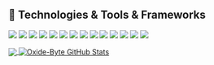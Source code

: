 
## 🔧 Technologies & Tools & Frameworks
![](https://img.shields.io/badge/Rust-informational?style=flat&logo=rust&logoColor=white&color=2bbc8a)
![](https://img.shields.io/badge/RustRover-informational?style=flat&logo=intellij-idea&logoColor=white&color=2bbc8a)
![](https://img.shields.io/badge/WebAssembly-Services?style=flat&logo=webassembly&logoColor=white&color=2bbc8a)
![](https://img.shields.io/badge/WASI-Services?style=flat&logo=webassembly&logoColor=white&color=2bbc8a)
![](https://img.shields.io/badge/Serverless-Services?style=flat&logo=amazonwebservices&logoColor=white&color=2bbc8a)
![](https://img.shields.io/badge/Lambda-Services?style=flat&logo=amazonwebservices&logoColor=white&color=2bbc8a)
![](https://img.shields.io/badge/Fargate-Services?style=flat&logo=amazonwebservices&logoColor=white&color=2bbc8a)
![](https://img.shields.io/badge/Leptos-informational?style=flat&logo=rust&logoColor=white&color=2bbc8a)
![](https://img.shields.io/badge/Actix-informational?style=flat&logo=rust&logoColor=white&color=2bbc8a)
![](https://img.shields.io/badge/Axum-informational?style=flat&logo=rust&logoColor=white&color=2bbc8a)
![](https://img.shields.io/badge/Tauri-informational?style=flat&logo=rust&logoColor=white&color=2bbc8a)
![](https://img.shields.io/badge/PostgreSQL-informational?style=flat&logo=postgresql&logoColor=white&color=2bbc8a)
![](https://img.shields.io/badge/SurrealDB-informational?style=flat&logo=surrealdb&logoColor=white&color=2bbc8a)
![](https://img.shields.io/badge/Docker-informational?style=flat&logo=docker&logoColor=white&color=2bbc8a)

<a href="https://github.com/oxide-byte/oxide-byte">
  <img align="center" src="https://github-readme-stats.vercel.app/api/top-langs/?username=oxide-byte&hide=java,html,tex&title_color=ffffff&text_color=c9cacc&icon_color=2bbc8a&bg_color=1d1f21&langs_count=3" />
</a>

<a href="https://github.com/oxide-byte/oxide-byte">
  <img align="center" src="https://github-readme-stats.vercel.app/api?username=oxide-byte&show_icons=true&line_height=27&count_private=true&title_color=ffffff&text_color=c9cacc&icon_color=2bbc8a&bg_color=1d1f21" alt="Oxide-Byte GitHub Stats" />
</a>
